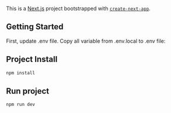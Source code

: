 This is a [Next.js](https://nextjs.org) project bootstrapped with [`create-next-app`](https://nextjs.org/docs/app/api-reference/cli/create-next-app).

## Getting Started

First, update .env file. Copy all variable from .env.local to .env file:

## Project Install

```sh
npm install
```

## Run project

```sh
npm run dev
```
